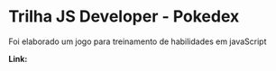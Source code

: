 # Trilha JS Developer - Pokedex
Foi elaborado um jogo para treinamento de habilidades em javaScript

**Link:** 
